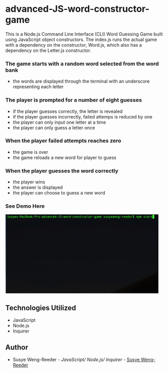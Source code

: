 # advanced-JS-word-constructor-game

This is a Node.js Command Line Interface (CLI) Word Guessing Game built using JavaScript object constructors. The index.js runs the actual game with a dependency on the constructor, Word.js, which also has a dependency on the Letter.js constructor. 


### The game starts with a random word selected from the word bank

- the words are displayed through the terminal with an underscore representing each letter


### The player is prompted for a number of eight guesses

- if the player guesses correctly, the letter is revealed
- if the player guesses incorrectly, failed attemps is reduced by one
- the player can only input one letter at a time
- the player can only guess a letter once


### When the player failed attempts reaches zero

- the game is over
- the game reloads a new word for player to guess


### When the player guesses the word correctly

- the player wins 
- the answer is displayed
- the player can choose to guess a new word


### See Demo Here

![CLI word Game](images/cli-word-game.gif "CLI Word Game")


## Technologies Utilized

- JavaScript
- Node.js
- Inquirer 


## Author

- Susye Weng-Reeder - *JavaScript/ Node.js/ Inquirer* - [Susye Weng-Reeder](https://www.weng-reeder.com/ "Susye's Portfolio")
